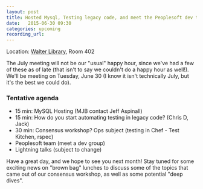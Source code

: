```yaml
---
layout: post
title: Hosted Mysql, Testing legacy code, and meet the Peoplesoft dev team
date:   2015-06-30 09:30
categories: upcoming
recording_url:
---
```


Location\: [Walter Library](http://campusmaps.umn.edu/tc/map.php?building=042), Room 402

The July meeting will not be our "usual" happy hour, since we've
had a few of these as of late (that isn't to say we couldn't
do a happy hour as well!). We'll be meeting on Tuesday,
June 30 (I know it isn't technically July, but it's the best we could do).

### Tentative agenda
- 15 min: MySQL Hosting (MJB contact Jeff Aspinall)
- 15 min: How do you start automating testing in legacy code?  (Chris D, Jack)
- 30 min: Consensus workshop?  Ops subject (testing in Chef - Test Kitchen, rspec)
- Peoplesoft team (meet a dev group)
- Lightning talks (subject to change)

Have a great day, and we hope to see you next month! Stay tuned for
some exciting news on "brown bag" lunches to discuss some of
the topics that came out of our consensus workshop, as well as
some potential "deep dives".
